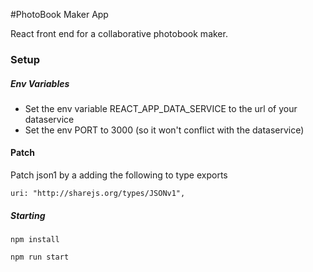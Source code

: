 
#PhotoBook Maker App

React front end for a collaborative photobook maker.

### Setup

##### Env Variables
- Set the env variable REACT_APP_DATA_SERVICE to the url of your dataservice
- Set the env PORT to 3000 (so it won't conflict with the dataservice)

#### Patch
Patch json1 by a adding the following to type exports

`uri: "http://sharejs.org/types/JSONv1",`

##### Starting
`npm install`

`npm run start`